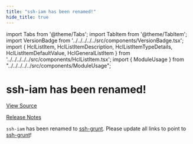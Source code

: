 ```yaml
---
title: "ssh-iam has been renamed!"
hide_title: true
---
```


import Tabs from '@theme/Tabs';
import TabItem from '@theme/TabItem';
import VersionBadge from '../../../../../src/components/VersionBadge.tsx';
import { HclListItem, HclListItemDescription, HclListItemTypeDetails, HclListItemDefaultValue, HclGeneralListItem } from '../../../../../src/components/HclListItem.tsx';
import { ModuleUsage } from "../../../../../src/components/ModuleUsage";

<VersionBadge repoTitle="Security Modules" version="0.74.2" lastModifiedVersion="0.13.0"/>

# ssh-iam has been renamed!

<a href="https://github.com/gruntwork-io/terraform-aws-security/tree/v0.74.2/modules/ssh-iam" className="link-button" title="View the source code for this module in GitHub.">View Source</a>

<a href="https://github.com/gruntwork-io/terraform-aws-security/releases/tag/v0.13.0" className="link-button" title="Release notes for only versions which impacted this module.">Release Notes</a>

`ssh-iam` has been renamed to [ssh-grunt](https://github.com/gruntwork-io/terraform-aws-security/tree/v0.74.2/modules/ssh-grunt). Please update all links to point to
[ssh-grunt](https://github.com/gruntwork-io/terraform-aws-security/tree/v0.74.2/modules/ssh-grunt)!


<!-- ##DOCS-SOURCER-START
{
  "originalSources": [
    "https://github.com/gruntwork-io/terraform-aws-security/tree/v0.74.2/modules/ssh-iam/readme.md",
    "https://github.com/gruntwork-io/terraform-aws-security/tree/v0.74.2/modules/ssh-iam/variables.tf",
    "https://github.com/gruntwork-io/terraform-aws-security/tree/v0.74.2/modules/ssh-iam/outputs.tf"
  ],
  "sourcePlugin": "module-catalog-api",
  "hash": "571889b235d1dabf4df2f954ee12cbd8"
}
##DOCS-SOURCER-END -->
